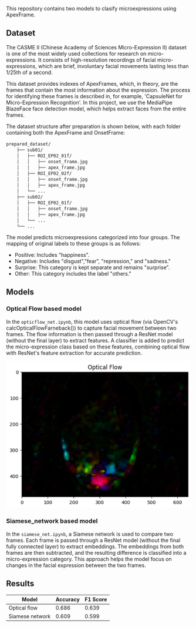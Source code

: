 This repository contains two models to clasify microexpressions using ApexFrame.

## Dataset 

The CASME II (Chinese Academy of Sciences Micro-Expression II) dataset is one of the most widely used collections for research on micro-expressions. It consists of high-resolution recordings of facial micro-expressions, which are brief, involuntary facial movements lasting less than 1/25th of a second.

This dataset provides indexes of ApexFrames, which, in theory, are the frames that contain the most information about the expression. The process for identifying these frames is described in, for example, 'CapsuleNet for Micro-Expression Recognition'. In this project, we use the MediaPipe BlazeFace face detection model, which helps extract faces from the entire frames.

The dataset structure after preparation is shown below, with each folder containing both the ApexFrame and OnsetFrame:
```
prepared_dataset/
    ├── sub01/
    │   ├── ROI_EP02_01f/
    │   │   ├── onset_frame.jpg
    │   │   ├── apex_frame.jpg
    │   ├── ROI_EP02_02f/
    │   │   ├── onset_frame.jpg
    │   │   ├── apex_frame.jpg
    │   └── ...
    ├── sub02/
    │   ├── ROI_EP02_01f/
    │   │   ├── onset_frame.jpg
    │   │   ├── apex_frame.jpg
    │   └── ...
    └── ...
```
The model predicts microexpressions categorized into four groups. The mapping of original labels to these groups is as follows:

* Positive: Includes "happiness".
* Negative: Includes "disgust","fear", "repression," and "sadness."
* Surprise: This category is kept separate and remains "surprise".
* Other: This category includes the label "others."

## Models
 
### Optical Flow based model

In the `opticflow_net.ipynb`, this model uses optical flow (via OpenCV's calcOpticalFlowFarneback()) to capture facial movement between two frames. The flow information is then passed through a ResNet model (without the final layer) to extract features. A classifier is added to predict the micro-expression class based on these features, combining optical flow with ResNet's feature extraction for accurate prediction.

![opt_flow](img/1.png)

### Siamese_network based model

In the `siamese_net.ipynb`, a Siamese network is used to compare two frames. Each frame is passed through a ResNet model (without the final fully connected layer) to extract embeddings. The embeddings from both frames are then subtracted, and the resulting difference is classified into a micro-expression category. This approach helps the model focus on changes in the facial expression between the two frames.

## Results

| Model               | Accuracy     | F1 Score     |
|---------------------|--------------|--------------|
| Optical flow        | 0.686        | 0.639        |
| Siamese network     | 0.609        | 0.599        |

